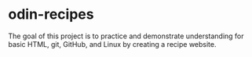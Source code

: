 # odin-recipes
The goal of this project is to practice and demonstrate understanding for basic HTML, git, GitHub, and Linux by creating a recipe website.